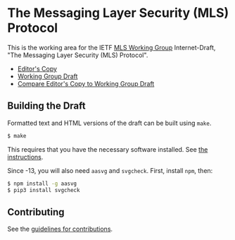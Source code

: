 # The Messaging Layer Security (MLS) Protocol

This is the working area for the IETF [MLS Working Group](https://datatracker.ietf.org/wg/mls/documents/) Internet-Draft, "The Messaging Layer Security (MLS) Protocol".

* [Editor's Copy](https://mlswg.github.io/mls-protocol/#go.draft-ietf-mls-protocol.html)
* [Working Group Draft](https://tools.ietf.org/html/draft-ietf-mls-protocol)
* [Compare Editor's Copy to Working Group Draft](https://mlswg.github.io/mls-protocol/#go.draft-ietf-mls-protocol.diff)

## Building the Draft

Formatted text and HTML versions of the draft can be built using `make`.

```sh
$ make
```

This requires that you have the necessary software installed.  See
[the instructions](https://github.com/martinthomson/i-d-template/blob/master/doc/SETUP.md).

Since -13, you will also need `aasvg` and `svgcheck`.  First, install `npm`, then:

```sh
$ npm install -g aasvg
$ pip3 install svgcheck
``` 


## Contributing

See the
[guidelines for contributions](https://github.com/mlswg/mls-protocol/blob/master/CONTRIBUTING.md).
